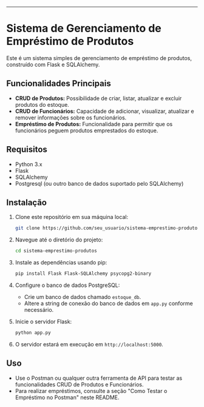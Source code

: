 
---

# Sistema de Gerenciamento de Empréstimo de Produtos

Este é um sistema simples de gerenciamento de empréstimo de produtos, construído com Flask e SQLAlchemy.

## Funcionalidades Principais

- **CRUD de Produtos:** Possibilidade de criar, listar, atualizar e excluir produtos do estoque.
- **CRUD de Funcionários:** Capacidade de adicionar, visualizar, atualizar e remover informações sobre os funcionários.
- **Empréstimo de Produtos:** Funcionalidade para permitir que os funcionários peguem produtos emprestados do estoque.

## Requisitos

- Python 3.x
- Flask
- SQLAlchemy
- Postgresql (ou outro banco de dados suportado pelo SQLAlchemy)

## Instalação

1. Clone este repositório em sua máquina local:

   ```bash
   git clone https://github.com/seu_usuario/sistema-emprestimo-produtos.git
   ```

2. Navegue até o diretório do projeto:

   ```bash
   cd sistema-emprestimo-produtos
   ```

3. Instale as dependências usando pip:

   ```bash
   pip install Flask Flask-SQLAlchemy psycopg2-binary
   ```

4. Configure o banco de dados PostgreSQL:

   - Crie um banco de dados chamado `estoque_db`.
   - Altere a string de conexão do banco de dados em `app.py` conforme necessário.

5. Inicie o servidor Flask:

   ```bash
   python app.py
   ```

6. O servidor estará em execução em `http://localhost:5000`.

## Uso

- Use o Postman ou qualquer outra ferramenta de API para testar as funcionalidades CRUD de Produtos e Funcionários.
- Para realizar empréstimos, consulte a seção "Como Testar o Empréstimo no Postman" neste README.

